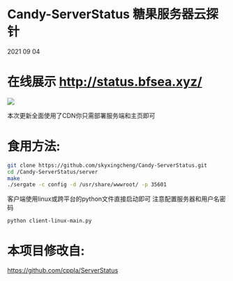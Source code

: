 # Candy-ServerStatus 糖果服务器云探针
2021 09 04

# 在线展示 http://status.bfsea.xyz/

![](https://cdn.jsdelivr.net/gh/skyxingcheng/ic-cdn@master/static/pictures/20210717101613.png)

本次更新全面使用了CDN你只需部署服务端和主页即可

# 食用方法:
```bash
git clone https://github.com/skyxingcheng/Candy-ServerStatus.git
cd /Candy-ServerStatus/server
make
./sergate -c config -d /usr/share/wwwroot/ -p 35601
```

客户端使用linux或跨平台的python文件直接启动即可 注意配置服务器和用户名密码

```
python client-linux-main.py
```

# 本项目修改自:

https://github.com/cppla/ServerStatus
